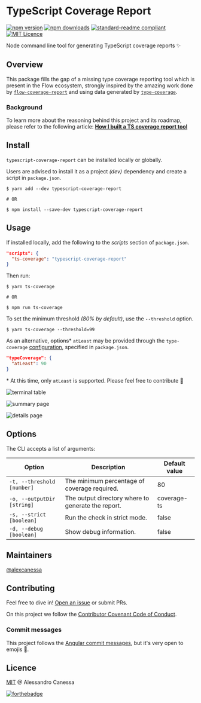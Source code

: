 # TypeScript Coverage Report

[![npm version](https://badge.fury.io/js/typescript-coverage-report.svg)](https://badge.fury.io/js/typescript-coverage-report)
[![npm downloads](https://img.shields.io/npm/dw/typescript-coverage-report.svg)](https://www.npmjs.com/package/typescript-coverage-report)
[![standard-readme compliant](https://img.shields.io/badge/readme%20style-standard-brightgreen.svg?style=flat-square)](https://github.com/RichardLitt/standard-readme)
[![MIT Licence](https://badges.frapsoft.com/os/mit/mit.svg?v=103)](https://opensource.org/licenses/mit-license.php)

Node command line tool for generating TypeScript coverage reports ✨

## Overview

This package fills the gap of a missing type coverage reporting tool which is present in the Flow ecosystem, strongly inspired by the amazing work done by [`flow-coverage-report`](https://github.com/rpl/flow-coverage-report) and using data generated by [`type-coverage`](https://github.com/plantain-00/type-coverage).

### Background

To learn more about the reasoning behind this project and its roadmap, please refer to the following article: [**How I built a TS coverage report tool**](https://medium.com/@alexcanessa/how-did-i-build-a-ts-coverage-report-tool-af34e110d02c?sk=de2eb6c78e581aa8d9979629300873b3)

## Install

`typescript-coverage-report` can be installed locally or globally.

Users are advised to install it as a project _(dev)_ dependency and create a script in `package.json`.

```shell
$ yarn add --dev typescript-coverage-report

# OR

$ npm install --save-dev typescript-coverage-report
```

## Usage

If installed locally, add the following to the _scripts_ section of `package.json`.

```json
"scripts": {
  "ts-coverage": "typescript-coverage-report"
}
```

Then run:

```shell
$ yarn ts-coverage

# OR

$ npm run ts-coverage
```

To set the minimum threshold _(80% by default)_, use the `--threshold` option.

```shell
$ yarn ts-coverage --threshold=99
```

As an alternative, ~~options~~\* `atLeast` may be provided through the `type-coverage` [configuration](https://github.com/plantain-00/type-coverage#config-in-packagejson), specified in `package.json`.

```json
"typeCoverage": {
  "atLeast": 90
}
```

<super>\*</super> At this time, only `atLeast` is supported. Please feel free to contribute 🤘

![terminal table](docs/screenshot-table.png)

![summary page](docs/screenshot-summary.png)

![details page](docs/screenshot-details.png)

## Options

The CLI accepts a list of arguments:

| Option                     | Description                                        | Default value |
| -------------------------- | -------------------------------------------------- | ------------- |
| `-t, --threshold [number]` | The minimum percentage of coverage required.       | 80            |
| `-o, --outputDir [string]` | The output directory where to generate the report. | coverage-ts   |
| `-s, --strict [boolean]`   | Run the check in strict mode.                      | false         |
| `-d, --debug [boolean]`    | Show debug information.                            | false         |

## Maintainers

[@alexcanessa](https://github.com/alexcanessa)

## Contributing

Feel free to dive in! [Open an issue](https://github.com/alexcanessa/typescript-coverage-report/issues/new/choose) or submit PRs.

On this project we follow the [Contributor Covenant Code of Conduct](https://www.contributor-covenant.org/version/1/3/0/code-of-conduct/).

### Commit messages

This project follows the [Angular commit messages](https://github.com/angular/angular/blob/master/CONTRIBUTING.md#commit), but it's very open to emojis 🤯.

## Licence

[MIT](https://spdx.org/licenses/MIT.html) @ Alessandro Canessa

[![forthebadge](https://forthebadge.com/images/badges/built-with-love.svg)](https://forthebadge.com)
